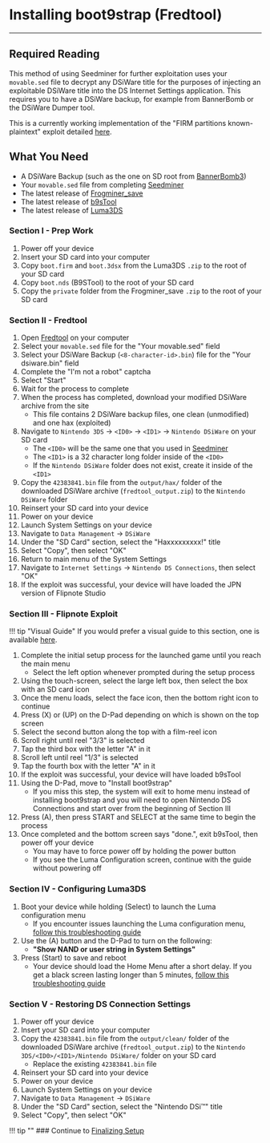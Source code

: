 # Installing boot9strap (Fredtool)
---

## Required Reading

This method of using Seedminer for further exploitation uses your `movable.sed` file to decrypt any DSiWare title for the purposes of injecting an exploitable DSiWare title into the DS Internet Settings application. This requires you to have a DSiWare backup, for example from BannerBomb or the DSiWare Dumper tool.

This is a currently working implementation of the "FIRM partitions known-plaintext" exploit detailed [here](https://www.3dbrew.org/wiki/3DS_System_Flaws).

## What You Need

* A DSiWare Backup (such as the one on SD root from [BannerBomb3](bannerbomb3.md))
* Your `movable.sed` file from completing [Seedminer](seedminer)
* The latest release of [Frogminer_save](https://github.com/zoogie/Frogminer/releases/latest)
* The latest release of [b9sTool](https://github.com/zoogie/b9sTool/releases/latest)
* The latest release of [Luma3DS](https://github.com/LumaTeam/Luma3DS/releases/latest)

### Section I - Prep Work

1. Power off your device
1. Insert your SD card into your computer
1. Copy `boot.firm` and `boot.3dsx` from the Luma3DS `.zip` to the root of your SD card
1. Copy `boot.nds` (B9STool) to the root of your SD card
1. Copy the `private` folder from the Frogminer_save `.zip` to the root of your SD card

### Section II - Fredtool

1. Open [Fredtool](https://3ds.nhnarwhal.com/3dstools/fredtool.php) on your computer
1. Select your `movable.sed` file for the "Your movable.sed" field
1. Select your DSiWare Backup (`<8-character-id>.bin`) file for the "Your dsiware.bin" field
1. Complete the "I'm not a robot" captcha
1. Select "Start"
1. Wait for the process to complete
1. When the process has completed, download your modified DSiWare archive from the site
    + This file contains 2 DSiWare backup files, one clean (unmodified) and one hax (exploited)
1. Navigate to `Nintendo 3DS` -> `<ID0>` -> `<ID1>` -> `Nintendo DSiWare` on your SD card
    + The `<ID0>` will be the same one that you used in [Seedminer](seedminer.md)
    + The `<ID1>` is a 32 character long folder inside of the `<ID0>`
    + If the `Nintendo DSiWare` folder does not exist, create it inside of the `<ID1>`
1. Copy the `42383841.bin` file from the `output/hax/` folder of the downloaded DSiWare archive (`fredtool_output.zip`) to the `Nintendo DSiWare` folder
1. Reinsert your SD card into your device
1. Power on your device
1. Launch System Settings on your device
1. Navigate to `Data Management` -> `DSiWare`
1. Under the "SD Card" section, select the "Haxxxxxxxxx!" title
1. Select "Copy", then select "OK"
1. Return to main menu of the System Settings
1. Navigate to `Internet Settings` -> `Nintendo DS Connections`, then select "OK"
1. If the exploit was successful, your device will have loaded the JPN version of Flipnote Studio

### Section III - Flipnote Exploit

!!! tip "Visual Guide"
	If you would prefer a visual guide to this section, one is available [here](https://zoogie.github.io/web/flipnote_directions/).

1. Complete the initial setup process for the launched game until you reach the main menu
    + Select the left option whenever prompted during the setup process
1. Using the touch-screen, select the large left box, then select the box with an SD card icon
1. Once the menu loads, select the face icon, then the bottom right icon to continue
1. Press (X) or (UP) on the D-Pad depending on which is shown on the top screen
1. Select the second button along the top with a film-reel icon
1. Scroll right until reel "3/3" is selected
1. Tap the third box with the letter "A" in it
1. Scroll left until reel "1/3" is selected
1. Tap the fourth box with the letter "A" in it
1. If the exploit was successful, your device will have loaded b9sTool
1. Using the D-Pad, move to "Install boot9strap"
    + If you miss this step, the system will exit to home menu instead of installing boot9strap and you will need to open Nintendo DS Connections and start over from the beginning of Section III
1. Press (A), then press START and SELECT at the same time to begin the process
1. Once completed and the bottom screen says "done.", exit b9sTool, then power off your device
    + You may have to force power off by holding the power button
    + If you see the Luma Configuration screen, continue with the guide without powering off

### Section IV - Configuring Luma3DS

1. Boot your device while holding (Select) to launch the Luma configuration menu
    + If you encounter issues launching the Luma configuration menu, [follow this troubleshooting guide](https://github.com/zoogie/b9sTool/blob/master/TROUBLESHOOTING.md)
1. Use the (A) button and the D-Pad to turn on the following:
    + **"Show NAND or user string in System Settings"**
1. Press (Start) to save and reboot
    + Your device should load the Home Menu after a short delay. If you get a black screen lasting longer than 5 minutes, [follow this troubleshooting guide](../troubleshooting.md#black-screen-on-sysnand-boot-after-installing-boot9strap)

### Section V - Restoring DS Connection Settings

1. Power off your device
1. Insert your SD card into your computer
1. Copy the `42383841.bin` file from the `output/clean/` folder of the downloaded DSiWare archive (`fredtool_output.zip`) to the `Nintendo 3DS/<ID0>/<ID1>/Nintendo DSiWare/` folder on your SD card
   + Replace the existing `42383841.bin` file
1. Reinsert your SD card into your device
1. Power on your device
1. Launch System Settings on your device
1. Navigate to `Data Management` -> `DSiWare`
1. Under the "SD Card" section, select the "Nintendo DSi™" title
1. Select "Copy", then select "OK"

!!! tip ""
	### Continue to [Finalizing Setup](../finalizing-setup.md)

